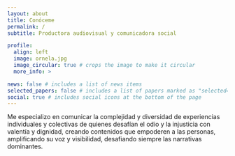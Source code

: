 ```yaml
---
layout: about
title: Conóceme
permalink: /
subtitle: Productora audiovisual y comunicadora social

profile:
  align: left
  image: ornela.jpg
  image_circular: true # crops the image to make it circular
  more_info: >

news: false # includes a list of news items
selected_papers: false # includes a list of papers marked as "selected={true}"
social: true # includes social icons at the bottom of the page
---
```

Me especializo en comunicar la complejidad y diversidad de experiencias individuales y colectivas de quienes desafían el odio y la injusticia con valentía y dignidad, creando contenidos que empoderen a las personas, amplificando su voz y visibilidad, desafiando siempre las narrativas dominantes.